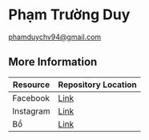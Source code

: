 # Phạm Trường Duy

phamduychv94@gmail.com

## More Information

| Resource                                   | Repository Location      |
|--------------------------------------------|--------------------------|
| Facebook                           | [Link](https://www.facebook.com/duy.lichsu) |
| Instagram                 | [Link](https://www.instagram.com/__duyls__/)            |
| Bồ                     | [Link](https://www.facebook.com/Uyenluntit)   
